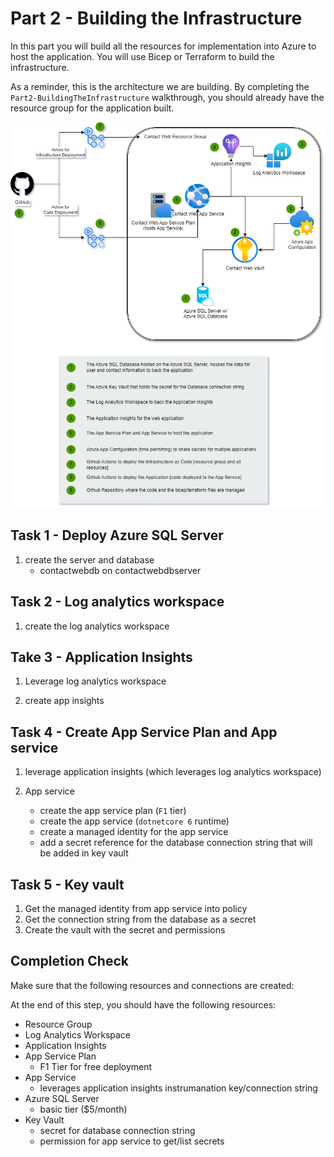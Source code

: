 # Part 2 - Building the Infrastructure

In this part you will build all the resources for implementation into Azure to host the application.  You will use Bicep or Terraform to build the infrastructure.

As a reminder, this is the architecture we are building.  By completing the `Part2-BuildingTheInfrastructure` walkthrough, you should already have the resource group for the application built.

!["Overall Architecture"](images/ContactWeb.drawio.png)

## Task 1 - Deploy Azure SQL Server

1. create the server and database
    - contactwebdb on contactwebdbserver

## Task 2 - Log analytics workspace

1. create the log analytics workspace

## Take 3 - Application Insights

1. Leverage log analytics workspace

1. create app insights

## Task 4 - Create App Service Plan and App service

1. leverage application insights (which leverages log analytics workspace)

1. App service
    - create the app service plan (`F1` tier)
    - create the app service (`dotnetcore 6` runtime)
    - create a managed identity for the app service
    - add a secret reference for the database connection string that will be added in key vault

## Task 5 - Key vault

1. Get the managed identity from app service into policy
1. Get the connection string from the database as a secret
1. Create the vault with the secret and permissions

## Completion Check

Make sure that the following resources and connections are created:

At the end of this step, you should have the following resources:
- Resource Group
- Log Analytics Workspace
- Application Insights
- App Service Plan
    - F1 Tier for free deployment
- App Service
    - leverages application insights instrumanation key/connection string
- Azure SQL Server
    - basic tier ($5/month)
- Key Vault
    - secret for database connection string
    - permission for app service to get/list secrets






